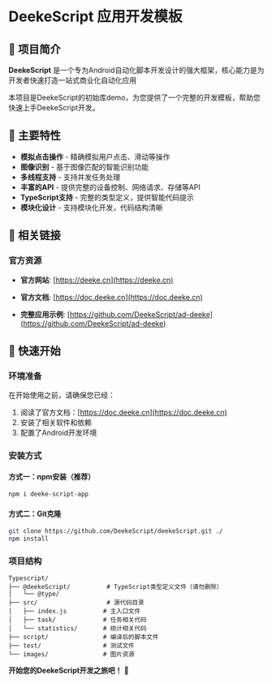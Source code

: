 # DeekeScript 应用开发模板

## 📖 项目简介

**DeekeScript** 是一个专为Android自动化脚本开发设计的强大框架，核心能力是为开发者快速打造一站式商业化自动化应用

本项目是DeekeScript的初始库demo，为您提供了一个完整的开发模板，帮助您快速上手DeekeScript开发。

## 🌟 主要特性

- **模拟点击操作** - 精确模拟用户点击、滑动等操作
- **图像识别** - 基于图像匹配的智能识别功能
- **多线程支持** - 支持并发任务处理
- **丰富的API** - 提供完整的设备控制、网络请求、存储等API
- **TypeScript支持** - 完整的类型定义，提供智能代码提示
- **模块化设计** - 支持模块化开发，代码结构清晰

## 🔗 相关链接

### 官方资源
- **官方网站**: [https://deeke.cn](https://deeke.cn)
- **官方文档**: [https://doc.deeke.cn](https://doc.deeke.cn)

- **完整应用示例**: [https://github.com/DeekeScript/ad-deeke](https://github.com/DeekeScript/ad-deeke)

## 🚀 快速开始

### 环境准备

在开始使用之前，请确保您已经：

1. 阅读了官方文档：[https://doc.deeke.cn](https://doc.deeke.cn)
2. 安装了相关软件和依赖
3. 配置了Android开发环境

### 安装方式

#### 方式一：npm安装（推荐）

```bash
npm i deeke-script-app
```

#### 方式二：Git克隆

```bash
git clone https://github.com/DeekeScript/deekeScript.git ./
npm install
```

### 项目结构

```
Typescript/
├── @deekeScript/          # TypeScript类型定义文件（请勿删除）
│   └── @type/
├── src/                   # 源代码目录
│   ├── index.js          # 主入口文件
│   ├── task/             # 任务相关代码
│   └── statistics/       # 统计相关代码
├── script/               # 编译后的脚本文件
├── test/                 # 测试文件
└── images/               # 图片资源
```


**开始您的DeekeScript开发之旅吧！** 🎉
